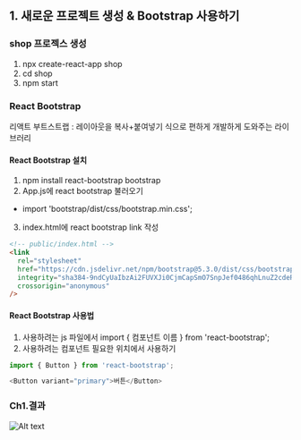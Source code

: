 ## 1. 새로운 프로젝트 생성 & Bootstrap 사용하기

### shop 프로젝스 생성
1. npx create-react-app shop
2. cd shop 
3. npm start

### React Bootstrap
리액트 부트스트랩 : 레이아웃을 복사+붙여넣기 식으로 편하게 개발하게 도와주는 라이브러리

#### React Bootstrap 설치
1. npm install react-bootstrap bootstrap
2. App.js에 react bootstrap 불러오기 
- import 'bootstrap/dist/css/bootstrap.min.css';
3. index.html에 react bootstrap link 작성
```html
<!-- public/index.html -->
<link
  rel="stylesheet"
  href="https://cdn.jsdelivr.net/npm/bootstrap@5.3.0/dist/css/bootstrap.min.css"
  integrity="sha384-9ndCyUaIbzAi2FUVXJi0CjmCapSmO7SnpJef0486qhLnuZ2cdeRhO02iuK6FUUVM"
  crossorigin="anonymous"
/>
```

#### React Bootstrap 사용법
1. 사용하려는 js 파일에서 import { 컴포넌트 이름 } from 'react-bootstrap';
2. 사용하려는 컴포넌트 필요한 위치에서 사용하기
```javascript
import { Button } from 'react-bootstrap';

<Button variant="primary">버튼</Button>
```

### Ch1.결과
![Alt text](<images/1-2. 결과.PNG>)